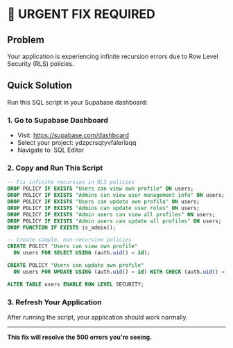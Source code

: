 # 🚨 URGENT FIX REQUIRED

## Problem
Your application is experiencing infinite recursion errors due to Row Level Security (RLS) policies.

## Quick Solution
Run this SQL script in your Supabase dashboard:

### 1. Go to Supabase Dashboard
- Visit: https://supabase.com/dashboard
- Select your project: ydzpcrsqtyvfalerlaqq
- Navigate to: SQL Editor

### 2. Copy and Run This Script
```sql
-- Fix infinite recursion in RLS policies
DROP POLICY IF EXISTS "Users can view own profile" ON users;
DROP POLICY IF EXISTS "Admins can view user management info" ON users;
DROP POLICY IF EXISTS "Users can update own profile" ON users;
DROP POLICY IF EXISTS "Admins can update user roles" ON users;
DROP POLICY IF EXISTS "Admin users can view all profiles" ON users;
DROP POLICY IF EXISTS "Admin users can update all profiles" ON users;
DROP FUNCTION IF EXISTS is_admin();

-- Create simple, non-recursive policies
CREATE POLICY "Users can view own profile" 
  ON users FOR SELECT USING (auth.uid() = id);

CREATE POLICY "Users can update own profile" 
  ON users FOR UPDATE USING (auth.uid() = id) WITH CHECK (auth.uid() = id);

ALTER TABLE users ENABLE ROW LEVEL SECURITY;
```

### 3. Refresh Your Application
After running the script, your application should work normally.

---

**This fix will resolve the 500 errors you're seeing.**
